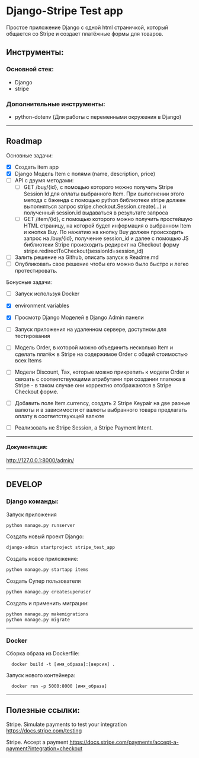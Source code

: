 # Django-Stripe Test app

Простое приложение Django с одной html страничкой, который общается со Stripe и создает платёжные формы для товаров.

## Инструменты:
### Основной стек:
- Django
- stripe


### Дополнительные инструменты:
- python-dotenv (Для работы с переменными окружения в Django)

---

## Roadmap
Основные задачи: 
- [x] Создать item app
- [x] Django Модель Item с полями (name, description, price) 
- [ ] API с двумя методами:
  - [ ] GET /buy/{id}, c помощью которого можно получить Stripe Session Id для оплаты выбранного Item. При выполнении этого метода c бэкенда с помощью python библиотеки stripe должен выполняться запрос stripe.checkout.Session.create(...) и полученный session.id выдаваться в результате запроса
  - [ ] GET /item/{id}, c помощью которого можно получить простейшую HTML страницу, на которой будет информация о выбранном Item и кнопка Buy. По нажатию на кнопку Buy должен происходить запрос на /buy/{id}, получение session_id и далее  с помощью JS библиотеки Stripe происходить редирект на Checkout форму stripe.redirectToCheckout(sessionId=session_id)
- [ ] Залить решение на Github, описать запуск в Readme.md
- [ ] Опубликовать свое решение чтобы его можно было быстро и легко протестировать. 

Бонусные задачи: 
- [ ] Запуск используя Docker
- [x]  environment variables
- [x] Просмотр Django Моделей в Django Admin панели 
- [ ] Запуск приложения на удаленном сервере, доступном для тестирования
- [ ] Модель Order, в которой можно объединить несколько Item и сделать платёж в Stripe на содержимое Order c общей стоимостью всех Items
- [ ] Модели Discount, Tax, которые можно прикрепить к модели Order и связать с соответствующими атрибутами при создании платежа в Stripe - в таком случае они корректно отображаются в Stripe Checkout форме. 
- [ ] Добавить поле Item.currency, создать 2 Stripe Keypair на две разные валюты и в зависимости от валюты выбранного товара предлагать оплату в соответствующей валюте
- [ ] Реализовать не Stripe Session, а Stripe Payment Intent.


---


#### Документация:
http://127.0.0.1:8000/admin/

---

## DEVELOP
### Django команды:
Запуск приложения
```bash
python manage.py runserver
```

Создать новый проект Django:
```bash
django-admin startproject stripe_test_app
```

Создать новое приложение:
```bash
python manage.py startapp items
```

Создать Супер пользователя
```bash
python manage.py createsuperuser
```

Создать и применить миграции:
```bash
python manage.py makemigrations
python manage.py migrate
```

---

### Docker

Сборка образа из Dockerfile:
```
  docker build -t [имя_образа]:[версия] .
```


Запуск нового контейнера:
```
  docker run -p 5000:8000 [имя_образа]
```

---



## Полезные ссылки:
Stripe. Simulate payments to test your integration
https://docs.stripe.com/testing

Stripe. Accept a payment
https://docs.stripe.com/payments/accept-a-payment?integration=checkout